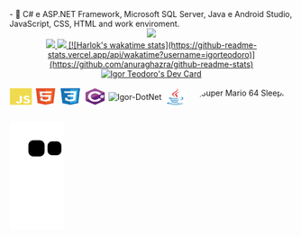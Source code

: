 <link rel="stylesheet" href="https://cdn.jsdelivr.net/gh/devicons/devicon@v2.15.1/devicon.min.css">       
- 🌱  C# e ASP.NET Framework, Microsoft SQL Server, Java e Android Studio, JavaScript, CSS, HTML and work enviroment.
<br>

<div>
<div align="center">
    <a href="https://github.com/igorteodoro">
    <img src="https://github-readme-streak-stats.herokuapp.com/?user=igorteodoro&theme=github_dark"/><br>
    <img height="180em" src="https://github-readme-stats.vercel.app/api?username=igorteodoro&show_icons=true&theme=github_dark&include_all_commits=true&count_private=true"/>
    <img height="180em" src="https://github-readme-stats.vercel.app/api/top-langs/?username=igorteodoro&layout=compact&langs_count=7&theme=github_dark"/>
    [![Harlok's wakatime stats](https://github-readme-stats.vercel.app/api/wakatime?username=igorteodoro)](https://github.com/anuraghazra/github-readme-stats)
  </div>
  
  <div align="center"
    <a href="https://app.daily.dev/IGRT"><img src="https://api.daily.dev/devcards/e1a124b244974c3895ee6041dbb44cb1.png?r=xty" width="400" alt="Igor Teodoro's Dev Card"/></a>
  </div>
  </div>
<div style="display: inline_block"><br>
  <img align="center" alt="Igor-JavaScript" height="30" width="40" src="https://raw.githubusercontent.com/devicons/devicon/master/icons/javascript/javascript-plain.svg">
  <img align="center" alt="Igor-HTML" height="30" width="40" src="https://raw.githubusercontent.com/devicons/devicon/master/icons/html5/html5-original.svg">
  <img align="center" alt="Igor-CSS" height="30" width="40" src="https://raw.githubusercontent.com/devicons/devicon/master/icons/css3/css3-original.svg">
  <img align="center" alt="Igor-Csharp" height="30" width="40" src="https://raw.githubusercontent.com/devicons/devicon/master/icons/csharp/csharp-original.svg">
  <img align="center" alt="Igor-DotNet" height="30" width="40" src="https://icongr.am/devicon/dot-net-original-wordmark.svg?size=128&color=currentColor">
  
  
  
  <img align="right" alt="Super Mario 64 Sleeping" height="150" style="border-radius:50px;" src="https://thumbs.gfycat.com/JauntyLeanBluejay-max-1mb.gif">
  <img align="center" alt="Igor-Java" height="30" width="40" src="https://raw.githubusercontent.com/devicons/devicon/master/icons/java/java-original.svg">
</div>
  
  ##

  <div> 
 
  ![Snake animation](https://github.com/rafaballerini/rafaballerini/blob/output/github-contribution-grid-snake.svg)
 
</div>

